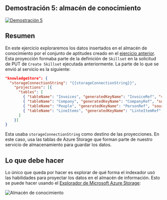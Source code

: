 ## <a name="demo-5---knowledge-store"></a>Demostración 5: almacén de conocimiento

[![Demostración 5](images/demo4.png)](https://globaleventcdn.blob.core.windows.net/assets/aiml/aiml10/videos/Demo5.mp4 "Demostración 5")

## <a name="summary"></a>Resumen
En este ejercicio exploraremos los datos insertados en el almacén de conocimiento por el conjunto de aptitudes creado en el [ejercicio anterior](demo4.md). Esta proyección formaba parte de la definición de `Skillset` en la solicitud de PUT de `Create Skillset` ejecutada anteriormente. La parte de lo que se envió al servicio es la siguiente:

```json
"knowledgeStore": { 
  "storageConnectionString": "{{storageConnectionString}}", 
    "projections": [{ 
      "tables": [  
        { "tableName": "Invoices", "generatedKeyName": "InvoiceRef", "source": "/document/invoice" , "sourceContext": null, "inputs": []}, 
        { "tableName": "Company", "generatedKeyName": "CompanyRef", "source": "/document/invoice/company", "sourceContext": null, "inputs": []}, 
        { "tableName": "People", "generatedKeyName": "PersonRef", "source": "/document/invoice/person", "sourceContext": null, "inputs": []}, 
        { "tableName": "LineItems", "generatedKeyName": "LinteItemRef", "source": "/document/invoice/lineItems/*" ,"sourceContext": null, "inputs": []} 
      ]  
    }]
}
```
Esta usaba `storageConnectionString` como destino de las proyecciones. En este caso, usa las tablas de Azure Storage que forman parte de nuestro servicio de almacenamiento para guardar los datos.

## <a name="what-to-do"></a>Lo que debe hacer
Lo único que queda por hacer es explorar de qué forma el indexador usó las habilidades para proyectar los datos en el almacén de información. Esto se puede hacer usando el [Explorador de Microsoft Azure Storage](https://docs.microsoft.com/en-us/azure/vs-azure-tools-storage-explorer-blobs?WT.mc_id=msignitethetour2019-github-aiml10):

![Almacén de conocimiento](images/knowledge_store.png "Almacén de conocimiento")
